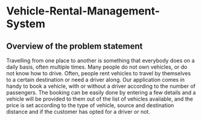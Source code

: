 # Vehicle-Rental-Management-System
## Overview of the problem statement 

Travelling from one place to another is something that everybody does on a daily basis, often multiple times. Many people do not own vehicles, or do not know how to drive. Often, people rent vehicles to travel by themselves to a certain destination or need a driver along. Our application comes in handy to book a vehicle, with or without a driver according to the number of passengers. The booking can be easily done by entering a few details and a vehicle will be provided to them out of the list of vehicles available, and the price is set according to the type of vehicle, source and destination distance and if the customer has opted for a driver or not. 
